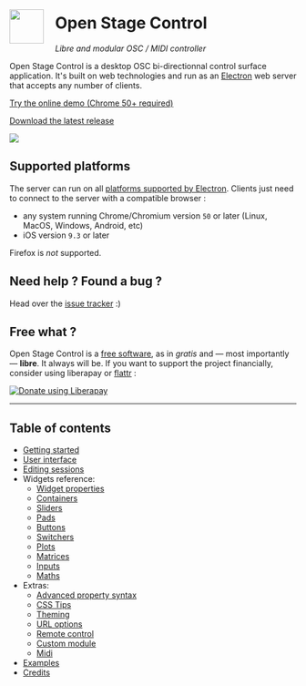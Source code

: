

# <img style="margin:0 auto;display:inline-block;width:60px;float:left;margin-right:20px;margin-top:-7px;" src="img/logo.svg"/> Open Stage Control

*Libre and modular OSC / MIDI controller*

Open Stage Control is a desktop OSC bi-directionnal control surface application. It's built on web technologies and run as an [Electron](http://electron.atom.io/) web server that accepts any number of clients.

<a class="button" href="http://demo.osc.ammd.net">Try the online demo (Chrome 50+ required)</a>

<a class="button" href="https://github.com/jean-emmanuel/open-stage-control/releases">Download the latest release</a>


![](img/ardour-osc.png)

## Supported platforms

The server can run on all [platforms supported by Electron](https://electron.atom.io/docs/tutorial/supported-platforms/). Clients just need to connect to the server with a compatible browser :

- any system running Chrome/Chromium version `50` or later (Linux, MacOS, Windows, Android, etc)
- iOS version `9.3` or later

Firefox is *not* supported.

## Need help ? Found a bug ?

Head over the [issue tracker](https://github.com/jean-emmanuel/open-stage-control/issues) :)

## Free what ?

Open Stage Control is a [free software](https://www.fsf.org/), as in *gratis* and — most importantly — **libre**. It always will be. If you want to support the project financially, consider using liberapay or [flattr](https://flattr.com/@jean-emmanuel) :

<script src="https://liberapay.com/jean-emmanuel/widgets/button.js"></script>
<noscript><a href="https://liberapay.com/jean-emmanuel/donate"><img alt="Donate using Liberapay" src="https://liberapay.com/assets/widgets/donate.svg"></a></noscript>

----

## Table of contents

- [Getting started](getting-started)
- [User interface](interface)
- [Editing sessions](editing-sessions)
- Widgets reference:
    - [Widget properties](widgets/widgets)
    - [Containers](widgets/containers)
    - [Sliders](widgets/sliders)
    - [Pads](widgets/pads)
    - [Buttons](widgets/buttons)
    - [Switchers](widgets/switchers)
    - [Plots](widgets/plots)
    - [Matrices](widgets/matrices)
    - [Inputs](widgets/inputs)
    - [Maths](widgets/maths)
- Extras:
    - [Advanced property syntax](extras/advanced-property-syntax)
    - [CSS Tips](extras/css-tips)
    - [Theming](extras/theming)
    - [URL options](extras/url-options)
    - [Remote control](extras/remote-control)
    - [Custom module](extras/custom-module)
    - [Midi](extras/midi)
- [Examples](examples)
- [Credits](credits)
